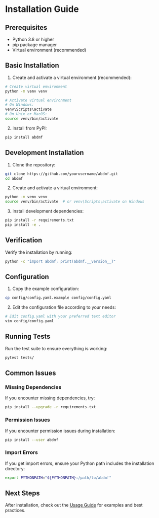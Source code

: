 # Installation Guide

## Prerequisites

- Python 3.8 or higher
- pip package manager
- Virtual environment (recommended)

## Basic Installation

1. Create and activate a virtual environment (recommended):
```bash
# Create virtual environment
python -m venv venv

# Activate virtual environment
# On Windows:
venv\Scripts\activate
# On Unix or MacOS:
source venv/bin/activate
```

2. Install from PyPI:
```bash
pip install abdmf
```

## Development Installation

1. Clone the repository:
```bash
git clone https://github.com/yourusername/abdmf.git
cd abdmf
```

2. Create and activate a virtual environment:
```bash
python -m venv venv
source venv/bin/activate  # or venv\Scripts\activate on Windows
```

3. Install development dependencies:
```bash
pip install -r requirements.txt
pip install -e .
```

## Verification

Verify the installation by running:
```bash
python -c "import abdmf; print(abdmf.__version__)"
```

## Configuration

1. Copy the example configuration:
```bash
cp config/config.yaml.example config/config.yaml
```

2. Edit the configuration file according to your needs:
```bash
# Edit config.yaml with your preferred text editor
vim config/config.yaml
```

## Running Tests

Run the test suite to ensure everything is working:
```bash
pytest tests/
```

## Common Issues

### Missing Dependencies
If you encounter missing dependencies, try:
```bash
pip install --upgrade -r requirements.txt
```

### Permission Issues
If you encounter permission issues during installation:
```bash
pip install --user abdmf
```

### Import Errors
If you get import errors, ensure your Python path includes the installation directory:
```bash
export PYTHONPATH="${PYTHONPATH}:/path/to/abdmf"
```

## Next Steps

After installation, check out the [Usage Guide](usage.md) for examples and best practices.
